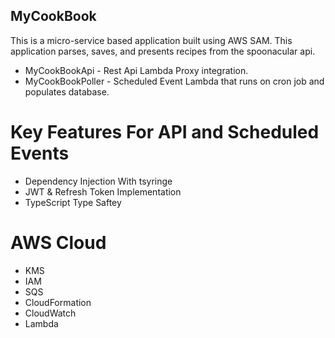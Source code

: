 ## MyCookBook
 
This is a micro-service based application built using AWS SAM. This application parses, saves, and presents recipes from the spoonacular api.

- MyCookBookApi - Rest Api Lambda Proxy integration.
- MyCookBookPoller - Scheduled Event Lambda that runs on cron job and populates database.

# Key Features For API and Scheduled Events
- Dependency Injection With tsyringe   
- JWT & Refresh Token Implementation
- TypeScript Type Saftey

# AWS Cloud
- KMS
- IAM
- SQS
- CloudFormation
- CloudWatch
- Lambda
